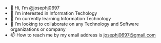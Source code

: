 - 👋 Hi, I’m @josephj0697
- 👀 I’m interested in Information Techology
- 🌱 I’m currently learning Information Technology 
- 💞️ I’m looking to collaborate on any Technology and Software organizations or company
- 📫 How to reach me by my email address is josephj0697@gmail.com

<!---
josephj0697/josephj0697 is a ✨ special ✨ repository because its `README.md` (this file) appears on your GitHub profile.
You can click the Preview link to take a look at your changes.
--->
